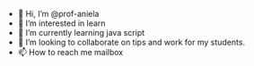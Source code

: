 - 👋 Hi, I’m @prof-aniela
- 👀 I’m interested in learn
- 🌱 I’m currently learning java script
- 💞️ I’m looking to collaborate on tips and work for my students.
- 📫 How to reach me mailbox 

<!---
prof-aniela/prof-aniela is a ✨ special ✨ repository because its `README.md` (this file) appears on your GitHub profile.
You can click the Preview link to take a look at your changes.
--->
